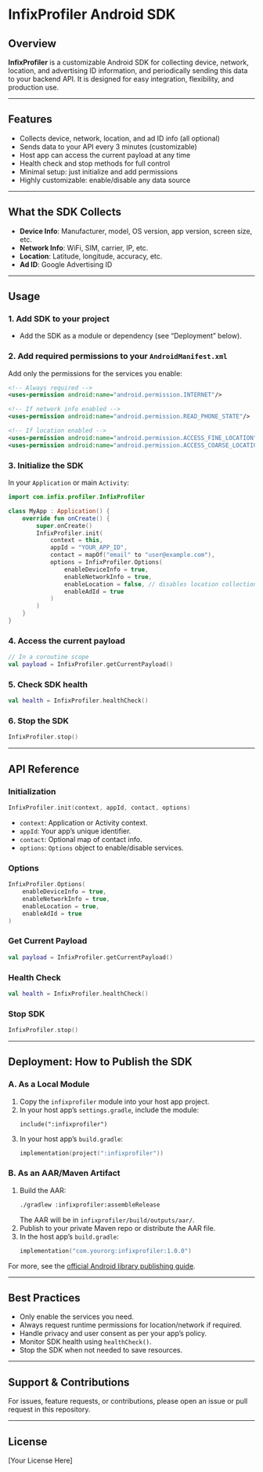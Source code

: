 # InfixProfiler Android SDK

## Overview

**InfixProfiler** is a customizable Android SDK for collecting device, network, location, and advertising ID information, and periodically sending this data to your backend API. It is designed for easy integration, flexibility, and production use.

---

## Features

- Collects device, network, location, and ad ID info (all optional)
- Sends data to your API every 3 minutes (customizable)
- Host app can access the current payload at any time
- Health check and stop methods for full control
- Minimal setup: just initialize and add permissions
- Highly customizable: enable/disable any data source

---

## What the SDK Collects

- **Device Info**: Manufacturer, model, OS version, app version, screen size, etc.
- **Network Info**: WiFi, SIM, carrier, IP, etc.
- **Location**: Latitude, longitude, accuracy, etc.
- **Ad ID**: Google Advertising ID

---

## Usage

### 1. Add SDK to your project

- Add the SDK as a module or dependency (see “Deployment” below).

### 2. Add required permissions to your `AndroidManifest.xml`

Add only the permissions for the services you enable:

```xml
<!-- Always required -->
<uses-permission android:name="android.permission.INTERNET"/>

<!-- If network info enabled -->
<uses-permission android:name="android.permission.READ_PHONE_STATE"/>

<!-- If location enabled -->
<uses-permission android:name="android.permission.ACCESS_FINE_LOCATION"/>
<uses-permission android:name="android.permission.ACCESS_COARSE_LOCATION"/>
```

### 3. Initialize the SDK

In your `Application` or main `Activity`:

```kotlin
import com.infix.profiler.InfixProfiler

class MyApp : Application() {
    override fun onCreate() {
        super.onCreate()
        InfixProfiler.init(
            context = this,
            appId = "YOUR_APP_ID",
            contact = mapOf("email" to "user@example.com"),
            options = InfixProfiler.Options(
                enableDeviceInfo = true,
                enableNetworkInfo = true,
                enableLocation = false, // disables location collection and permission
                enableAdId = true
            )
        )
    }
}
```

### 4. Access the current payload

```kotlin
// In a coroutine scope
val payload = InfixProfiler.getCurrentPayload()
```

### 5. Check SDK health

```kotlin
val health = InfixProfiler.healthCheck()
```

### 6. Stop the SDK

```kotlin
InfixProfiler.stop()
```

---

## API Reference

### Initialization

```kotlin
InfixProfiler.init(context, appId, contact, options)
```

- `context`: Application or Activity context.
- `appId`: Your app’s unique identifier.
- `contact`: Optional map of contact info.
- `options`: `Options` object to enable/disable services.

### Options

```kotlin
InfixProfiler.Options(
    enableDeviceInfo = true,
    enableNetworkInfo = true,
    enableLocation = true,
    enableAdId = true
)
```

### Get Current Payload

```kotlin
val payload = InfixProfiler.getCurrentPayload()
```

### Health Check

```kotlin
val health = InfixProfiler.healthCheck()
```

### Stop SDK

```kotlin
InfixProfiler.stop()
```

---

## Deployment: How to Publish the SDK

### A. As a Local Module

1. Copy the `infixprofiler` module into your host app project.
2. In your host app’s `settings.gradle`, include the module:
   ```
   include(":infixprofiler")
   ```
3. In your host app’s `build.gradle`:
   ```kotlin
   implementation(project(":infixprofiler"))
   ```

### B. As an AAR/Maven Artifact

1. Build the AAR:
   ```sh
   ./gradlew :infixprofiler:assembleRelease
   ```
   The AAR will be in `infixprofiler/build/outputs/aar/`.
2. Publish to your private Maven repo or distribute the AAR file.
3. In the host app’s `build.gradle`:
   ```kotlin
   implementation("com.yourorg:infixprofiler:1.0.0")
   ```

For more, see the [official Android library publishing guide](https://developer.android.com/studio/projects/android-library).

---

## Best Practices

- Only enable the services you need.
- Always request runtime permissions for location/network if required.
- Handle privacy and user consent as per your app’s policy.
- Monitor SDK health using `healthCheck()`.
- Stop the SDK when not needed to save resources.

---

## Support & Contributions

For issues, feature requests, or contributions, please open an issue or pull request in this repository.

---

## License

[Your License Here]
